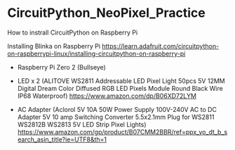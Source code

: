 # CircuitPython_NeoPixel_Practice

How to instrall CircuitPython on Raspberry Pi

Installing Blinka on Raspberry Pi
https://learn.adafruit.com/circuitpython-on-raspberrypi-linux/installing-circuitpython-on-raspberry-pi

- Raspberry Pi Zero 2 (Bullseye)

- LED x 2 (ALITOVE WS2811 Addressable LED Pixel Light 50pcs 5V 12MM Digital Dream Color Diffused RGB LED Pixels Module Round Black Wire IP68 Waterproof)
  https://www.amazon.com/dp/B06XD72LYM

- AC Adapter (Aclorol 5V 10A 50W Power Supply 100V-240V AC to DC Adapter 5V 10 amp Switching Converter 5.5x2.1mm Plug for WS2811 WS2812B WS2813 5V LED Strip Pixel Lights)
  https://www.amazon.com/gp/product/B07CMM2BBR/ref=ppx_yo_dt_b_search_asin_title?ie=UTF8&th=1
